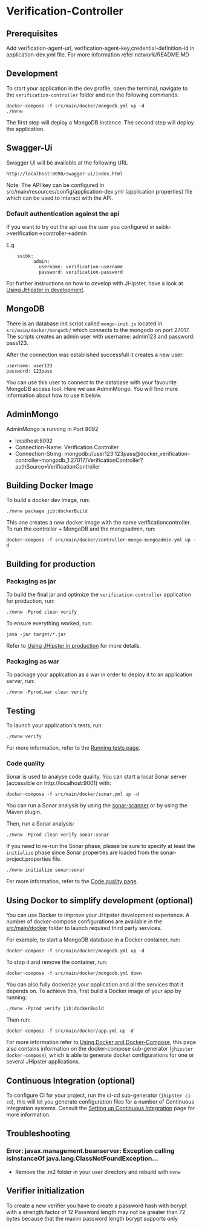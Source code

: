 # Verification-Controller

## Prerequisites

Add verification-agent-url, verification-agent-key,credential-definition-id in application-dev.yml file.
For more information refer network/README.MD

## Development

To start your application in the dev profile, open the terminal, navigate to the `verification-controller` folder and run the following commands:

```
docker-compose -f src/main/docker/mongodb.yml up -d
./mvnw
```

The first step will deploy a MongoDB instance. The second step will deploy the application.

## Swagger-Ui

Swagger UI will be available at the following URL

```
http://localhost:8090/swagger-ui/index.html
```


Note: The API key can be configured in src/main/resources/config/application-dev.yml (application properties) file which can be used to interact with the API.

### Default authentication against the api
If you want to try out the api use the user you configured in ssibk->verification->controller->admin

E.g

```
	ssibk:
	      admin:
	        username: verification-username
	        password: verification-password

```


For further instructions on how to develop with JHipster, have a look at [Using JHipster in development][].

## MongoDB
There is an database init script called `mongo-init.js` located in `src/main/docker/mongodb/` which connects to the mongodb on port 27017. The scripts creates an admin user with username: admin123 and password: pass123.

After the connection was established successfull it creates a new user:

```
username: user123
password: 123pass
```

You can use this user to connect to the database with your favourite MongoDB access tool. Here we use AdminMongo. You will find more information about how to use it below.

## AdminMongo

AdminMongo is running in Port 8092

- localhost:8092
- Connection-Name: Verification Controller
- Connection-String: mongodb://user123:123pass@docker_verification-controller-mongodb_1:27017/VerificationController?authSource=VerificationController

## Building Docker Image

To build a docker dev image, run:

```
./mvnw package jib:dockerBuild
```

This one creates a new docker image with the name verificationcontroller.
To run the controller + MongoDB and the mongoadmin, run:

```
docker-compose -f src/main/docker/controller-mongo-mongoadmin.yml up -d
```

## Building for production

### Packaging as jar

To build the final jar and optimize the `verification-controller` application for production, run:

```
./mvnw -Pprod clean verify
```

To ensure everything worked, run:

```
java -jar target/*.jar
```

Refer to [Using JHipster in production][] for more details.

### Packaging as war

To package your application as a war in order to deploy it to an application server, run:

```
./mvnw -Pprod,war clean verify
```

## Testing

To launch your application's tests, run:

```
./mvnw verify
```

For more information, refer to the [Running tests page][].

### Code quality

Sonar is used to analyse code quality. You can start a local Sonar server (accessible on http://localhost:9001) with:

```
docker-compose -f src/main/docker/sonar.yml up -d
```

You can run a Sonar analysis by using the [sonar-scanner](https://docs.sonarqube.org/display/SCAN/Analyzing+with+SonarQube+Scanner) or by using the Maven plugin.

Then, run a Sonar analysis:

```
./mvnw -Pprod clean verify sonar:sonar
```

If you need to re-run the Sonar phase, please be sure to specify at least the `initialize` phase since Sonar properties are loaded from the sonar-project.properties file.

```
./mvnw initialize sonar:sonar
```

For more information, refer to the [Code quality page][].

## Using Docker to simplify development (optional)

You can use Docker to improve your JHipster development experience. A number of docker-compose configurations are available in the [src/main/docker](src/main/docker) folder to launch required third party services.

For example, to start a MongoDB database in a Docker container, run:

```
docker-compose -f src/main/docker/mongodb.yml up -d
```

To stop it and remove the container, run:

```
docker-compose -f src/main/docker/mongodb.yml down
```

You can also fully dockerize your application and all the services that it depends on.
To achieve this, first build a Docker image of your app by running:

```
./mvnw -Pprod verify jib:dockerBuild
```

Then run:

```
docker-compose -f src/main/docker/app.yml up -d
```

For more information refer to [Using Docker and Docker-Compose][], this page also contains information on the docker-compose sub-generator (`jhipster docker-compose`), which is able to generate docker configurations for one or several JHipster applications.

## Continuous Integration (optional)

To configure CI for your project, run the ci-cd sub-generator (`jhipster ci-cd`), this will let you generate configuration files for a number of Continuous Integration systems. Consult the [Setting up Continuous Integration][] page for more information.

[jhipster homepage and latest documentation]: https://www.jhipster.tech
[jhipster 6.10.5 archive]: https://www.jhipster.tech/documentation-archive/v6.10.5
[using jhipster in development]: https://www.jhipster.tech/documentation-archive/v6.10.5/development/
[using docker and docker-compose]: https://www.jhipster.tech/documentation-archive/v6.10.5/docker-compose
[using jhipster in production]: https://www.jhipster.tech/documentation-archive/v6.10.5/production/
[running tests page]: https://www.jhipster.tech/documentation-archive/v6.10.5/running-tests/
[code quality page]: https://www.jhipster.tech/documentation-archive/v6.10.5/code-quality/
[setting up continuous integration]: https://www.jhipster.tech/documentation-archive/v6.10.5/setting-up-ci/

## Troubleshooting
### Error: javax.management.beanserver: Exception calling isInstanceOf java.lang.ClassNotFoundException... 
- Remove the .m2 folder in your user directory and rebuild with ``mvnw``

## Verifier initialization
To create a new verifier you have to create a password hash with bcrypt with a strength factor of 12
Password length may not be greater than 72 bytes because that the maxim password length bcrypt supports only
